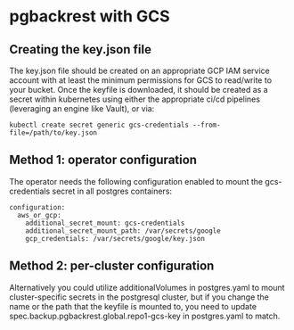 # pgbackrest with GCS

## Creating the key.json file

The key.json file should be created on an appropriate GCP IAM service account with at least the minimum permissions for
GCS to read/write to your bucket.  Once the keyfile is downloaded, it should be created as a secret within kubernetes using
either the appropriate ci/cd pipelines (leveraging an engine like Vault), or via:

```
kubectl create secret generic gcs-credentials --from-file=/path/to/key.json
```

## Method 1: operator configuration

The operator needs the following configuration enabled to mount the gcs-credentials secret in all postgres containers:

```
configuration:
  aws_or_gcp:
    additional_secret_mount: gcs-credentials
    additional_secret_mount_path: /var/secrets/google
    gcp_credentials: /var/secrets/google/key.json
```

## Method 2: per-cluster configuration

Alternatively you could utilize additionalVolumes in postgres.yaml to mount cluster-specific secrets in the postgresql cluster, 
but if you change the name or the path that the keyfile is mounted to, you need to update spec.backup.pgbackrest.global.repo1-gcs-key
in postgres.yaml to match.
